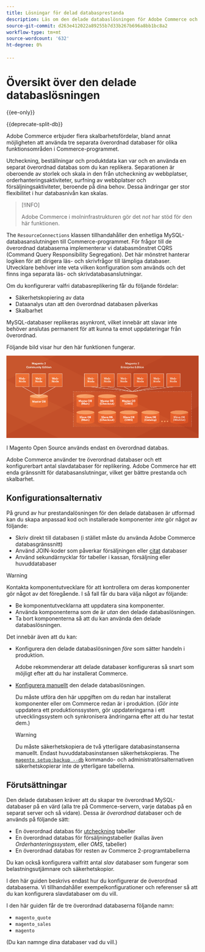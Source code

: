```yaml
---
title: Lösningar för delad databasprestanda
description: Läs om den delade databaslösningen för Adobe Commerce och Magento Open Source.
source-git-commit: d263e412022a89255b7d33b267b696a8bb1bc8a2
workflow-type: tm+mt
source-wordcount: '632'
ht-degree: 0%

---
```



# Översikt över den delade databaslösningen

{{ee-only}}

{{deprecate-split-db}}

Adobe Commerce erbjuder flera skalbarhetsfördelar, bland annat möjligheten att använda tre separata överordnad databaser för olika funktionsområden i Commerce-programmet.

Utcheckning, beställningar och produktdata kan var och en använda en separat överordnad databas som du kan replikera. Separationen är oberoende av storlek och skala in den från utcheckning av webbplatser, orderhanteringsaktiviteter, surfning av webbplatser och försäljningsaktiviteter, beroende på dina behov. Dessa ändringar ger stor flexibilitet i hur databasnivån kan skalas.

>[!INFO]
>
>Adobe Commerce i molninfrastrukturen gör det _not_ har stöd för den här funktionen.

The `ResourceConnections` klassen tillhandahåller den enhetliga MySQL-databasanslutningen till Commerce-programmet. För frågor till de överordnad databaserna implementerar vi databasmönstret CQRS (Command Query Responsibility Segregation). Det här mönstret hanterar logiken för att dirigera läs- och skrivfrågor till lämpliga databaser. Utvecklare behöver inte veta vilken konfiguration som används och det finns inga separata läs- och skrivdatabasanslutningar.

Om du konfigurerar valfri databasreplikering får du följande fördelar:

- Säkerhetskopiering av data
- Dataanalys utan att den överordnad databasen påverkas
- Skalbarhet

MySQL-databaser replikeras asynkront, vilket innebär att slavar inte behöver anslutas permanent för att kunna ta emot uppdateringar från överordnad.

Följande bild visar hur den här funktionen fungerar.

![Adobe Commerce använder olika databaser för att lagra tabeller](../../assets/configuration/split-db-diagram-ee.png)

I Magento Open Source används endast en överordnad databas.

Adobe Commerce använder tre överordnad databaser och ett konfigurerbart antal slavdatabaser för replikering. Adobe Commerce har ett enda gränssnitt för databasanslutningar, vilket ger bättre prestanda och skalbarhet.

## Konfigurationsalternativ

På grund av hur prestandalösningen för den delade databasen är utformad kan du skapa anpassad kod och installerade komponenter _inte_ gör något av följande:

- Skriv direkt till databasen (i stället måste du använda Adobe Commerce databasgränssnitt)
- Använd JOIN-koder som påverkar försäljningen eller [citat](https://glossary.magento.com/quote) databaser
- Använd sekundärnycklar för tabeller i kassan, försäljning eller huvuddatabaser

>[!WARNING]
>
>Kontakta komponentutvecklare för att kontrollera om deras komponenter gör något av det föregående. I så fall får du bara välja något av följande:
>
>- Be komponentutvecklarna att uppdatera sina komponenter.
>- Använda komponenterna som de är _utan_ den delade databaslösningen.
>- Ta bort komponenterna så att du kan använda den delade databaslösningen.


Det innebär även att du kan:

- Konfigurera den delade databaslösningen _före_ som sätter handeln i produktion.

   Adobe rekommenderar att delade databaser konfigureras så snart som möjligt efter att du har installerat Commerce.

- [Konfigurera manuellt](multi-master-manual.md) den delade databaslösningen.

   Du måste utföra den här uppgiften om du redan har installerat komponenter eller om Commerce redan är i produktion. (_Gör inte_ uppdatera ett produktionssystem, gör uppdateringarna i ett utvecklingssystem och synkronisera ändringarna efter att du har testat dem.)

   >[!WARNING]
   >
   >Du måste säkerhetskopiera de två ytterligare databasinstanserna manuellt. Endast huvuddatabasinstansen säkerhetskopieras. The [`magento setup:backup --db`](../../installation/tutorials/backup.md) kommando- och administratörsalternativen säkerhetskopierar inte de ytterligare tabellerna.

## Förutsättningar

Den delade databasen kräver att du skapar tre överordnad MySQL-databaser på en värd (alla tre på Commerce-servern, varje databas på en separat server och så vidare). Dessa är _överordnad_ databaser och de används på följande sätt:

- En överordnad databas för [utcheckning](https://glossary.magento.com/checkout) tabeller
- En överordnad databas för försäljningstabeller (kallas även _Orderhanteringssystem_, eller _OMS_, tabeller)
- En överordnad databas för resten av Commerce 2-programtabellerna

Du kan också konfigurera valfritt antal _slav_ databaser som fungerar som belastningsutjämnare och säkerhetskopior.

I den här guiden beskrivs endast hur du konfigurerar de överordnad databaserna. Vi tillhandahåller exempelkonfigurationer och referenser så att du kan konfigurera slavdatabaser om du vill.

I den här guiden får de tre överordnad databaserna följande namn:

- `magento_quote`
- `magento_sales`
- `magento`

(Du kan namnge dina databaser vad du vill.)
